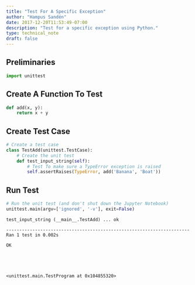 ```yaml
---
title: "Test For A Specific Exception"
author: "Hampus Sandén"
date: 2017-12-20T11:53:49-07:00
description: "Test for a specific exception using Python."
type: technical_note
draft: false
---
```

## Preliminaries


```python
import unittest
```

## Create A Function To Test


```python
def add(x, y):
    return x + y
```

## Create Test Case


```python
# Create a test case
class TestAdd(unittest.TestCase):
    # Create the unit test
    def test_input_string(self):
        # Test To make sure a TypeError exception is raised
        self.assertRaises(TypeError, add('Banana', 'Boat'))
```

## Run Test


```python
# Run the unit test (and don't shut down the Jupyter Notebook)
unittest.main(argv=['ignored', '-v'], exit=False)
```

    test_input_string (__main__.TestAdd) ... ok
    
    ----------------------------------------------------------------------
    Ran 1 test in 0.002s
    
    OK





    <unittest.main.TestProgram at 0x104855320>


